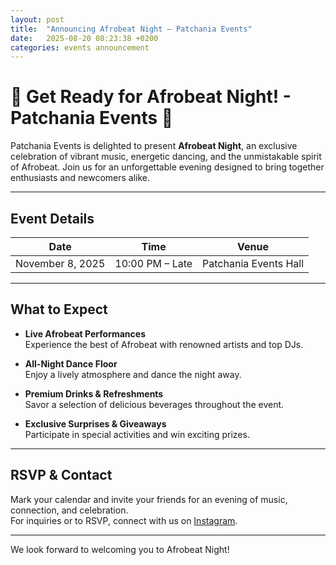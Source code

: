 ```yaml
---
layout: post
title:  "Announcing Afrobeat Night – Patchania Events"
date:   2025-08-20 08:23:38 +0200
categories: events announcement
---
```


# 🎉 Get Ready for Afrobeat Night! - Patchania Events 🎉

Patchania Events is delighted to present **Afrobeat Night**, an exclusive celebration of vibrant music, energetic dancing, and the unmistakable spirit of Afrobeat. Join us for an unforgettable evening designed to bring together enthusiasts and newcomers alike.

---

## Event Details

| **Date**      | **Time**           | **Venue**                   |
|:-------------:|:------------------:|:---------------------------:|
| November 8, 2025 | 10:00 PM – Late | Patchania Events Hall       |

---

## What to Expect

- **Live Afrobeat Performances**  
    Experience the best of Afrobeat with renowned artists and top DJs.

- **All-Night Dance Floor**  
    Enjoy a lively atmosphere and dance the night away.

- **Premium Drinks & Refreshments**  
    Savor a selection of delicious beverages throughout the event.

- **Exclusive Surprises & Giveaways**  
    Participate in special activities and win exciting prizes.

---

## RSVP & Contact

Mark your calendar and invite your friends for an evening of music, connection, and celebration.  
For inquiries or to RSVP, connect with us on [Instagram](https://instagram.com/patchaniaevents).

---

We look forward to welcoming you to Afrobeat Night!

